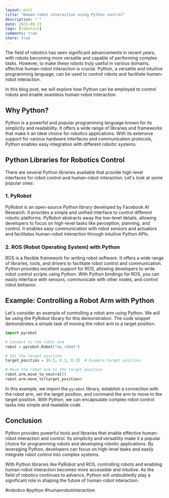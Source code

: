 ```yaml
---
layout: post
title: "Human-robot interaction using Python control"
description: " "
date: 2023-09-23
tags: [robotics]
comments: true
share: true
---
```


The field of robotics has seen significant advancements in recent years, with robots becoming more versatile and capable of performing complex tasks. However, to make these robots truly useful in various domains, effective human-robot interaction is crucial. Python, a versatile and intuitive programming language, can be used to control robots and facilitate human-robot interaction.

In this blog post, we will explore how Python can be employed to control robots and enable seamless human-robot interaction.

## Why Python?

Python is a powerful and popular programming language known for its simplicity and readability. It offers a wide range of libraries and frameworks that make it an ideal choice for robotics applications. With its extensive support for various hardware interfaces and communication protocols, Python enables easy integration with different robotic systems.

## Python Libraries for Robotics Control

There are several Python libraries available that provide high-level interfaces for robot control and human-robot interaction. Let's look at some popular ones:

### 1. PyRobot

PyRobot is an open-source Python library developed by Facebook AI Research. It provides a simple and unified interface to control different robotic platforms. PyRobot abstracts away the low-level details, allowing developers to focus on high-level tasks like perception, planning, and control. It enables easy communication with robot sensors and actuators and facilitates human-robot interaction through intuitive Python APIs.

### 2. ROS (Robot Operating System) with Python

ROS is a flexible framework for writing robot software. It offers a wide range of libraries, tools, and drivers to facilitate robot control and communication. Python provides excellent support for ROS, allowing developers to write robot control scripts using Python. With Python bindings for ROS, you can easily interface with sensors, communicate with other nodes, and control robot behavior.

## Example: Controlling a Robot Arm with Python

Let's consider an example of controlling a robot arm using Python. We will be using the PyRobot library for this demonstration. The code snippet demonstrates a simple task of moving the robot arm to a target position.

```python
import pyrobot

# Connect to the robot arm
robot = pyrobot.Robot("my_robot")

# Set the target position
target_position = [0.5, 0.3, 0.2]  # Example target position

# Move the robot arm to the target position
robot.arm.move_to_neutral()
robot.arm.move_to(target_position)
```

In this example, we import the `pyrobot` library, establish a connection with the robot arm, set the target position, and command the arm to move to the target position. With Python, we can encapsulate complex robot control tasks into simple and readable code.

## Conclusion

Python provides powerful tools and libraries that enable effective human-robot interaction and control. Its simplicity and versatility make it a popular choice for programming robots and developing robotic applications. By leveraging Python, developers can focus on high-level tasks and easily integrate robot control into complex systems.

With Python libraries like PyRobot and ROS, controlling robots and enabling human-robot interaction becomes more accessible and intuitive. As the field of robotics continues to advance, Python will undoubtedly play a significant role in shaping the future of human-robot interaction.

#robotics #python #humanrobotinteraction